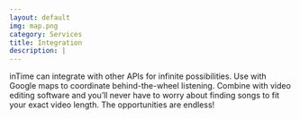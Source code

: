 ```yaml
---
layout: default
img: map.png
category: Services
title: Integration
description: |
---
```

inTime can integrate with other APIs for infinite possibilities. Use with Google maps to coordinate behind-the-wheel listening. Combine with video editing software and you’ll never have to worry about finding songs to fit your exact video length. The opportunities are endless!
